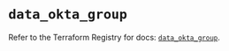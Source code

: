 # `data_okta_group`

Refer to the Terraform Registry for docs: [`data_okta_group`](https://registry.terraform.io/providers/okta/okta/4.14.1/docs/data-sources/group).
